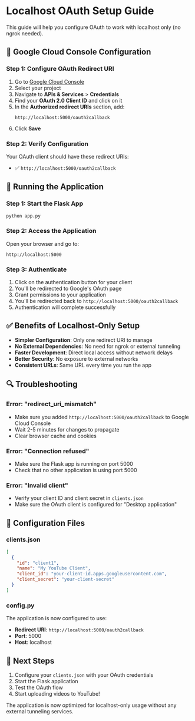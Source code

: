 # Localhost OAuth Setup Guide

This guide will help you configure OAuth to work with localhost only (no ngrok needed).

## 🔧 Google Cloud Console Configuration

### Step 1: Configure OAuth Redirect URI

1. Go to [Google Cloud Console](https://console.cloud.google.com/)
2. Select your project
3. Navigate to **APIs & Services** > **Credentials**
4. Find your **OAuth 2.0 Client ID** and click on it
5. In the **Authorized redirect URIs** section, add:
   ```
   http://localhost:5000/oauth2callback
   ```
6. Click **Save**

### Step 2: Verify Configuration

Your OAuth client should have these redirect URIs:
- ✅ `http://localhost:5000/oauth2callback`

## 🚀 Running the Application

### Step 1: Start the Flask App
```bash
python app.py
```

### Step 2: Access the Application
Open your browser and go to:
```
http://localhost:5000
```

### Step 3: Authenticate
1. Click on the authentication button for your client
2. You'll be redirected to Google's OAuth page
3. Grant permissions to your application
4. You'll be redirected back to `http://localhost:5000/oauth2callback`
5. Authentication will complete successfully

## ✅ Benefits of Localhost-Only Setup

- **Simpler Configuration**: Only one redirect URI to manage
- **No External Dependencies**: No need for ngrok or external tunneling
- **Faster Development**: Direct local access without network delays
- **Better Security**: No exposure to external networks
- **Consistent URLs**: Same URL every time you run the app

## 🔍 Troubleshooting

### Error: "redirect_uri_mismatch"
- Make sure you added `http://localhost:5000/oauth2callback` to Google Cloud Console
- Wait 2-5 minutes for changes to propagate
- Clear browser cache and cookies

### Error: "Connection refused"
- Make sure the Flask app is running on port 5000
- Check that no other application is using port 5000

### Error: "Invalid client"
- Verify your client ID and client secret in `clients.json`
- Make sure the OAuth client is configured for "Desktop application"

## 📝 Configuration Files

### clients.json
```json
[
  {
    "id": "client1",
    "name": "My YouTube Client",
    "client_id": "your-client-id.apps.googleusercontent.com",
    "client_secret": "your-client-secret"
  }
]
```

### config.py
The application is now configured to use:
- **Redirect URI**: `http://localhost:5000/oauth2callback`
- **Port**: 5000
- **Host**: localhost

## 🎯 Next Steps

1. Configure your `clients.json` with your OAuth credentials
2. Start the Flask application
3. Test the OAuth flow
4. Start uploading videos to YouTube!

The application is now optimized for localhost-only usage without any external tunneling services. 